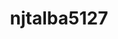 ---
title: njtalba5127
github: https://github.com/njtalba5127
mode: dark
transition: 3s
archetype:
  - Little Bit of Everything
---
